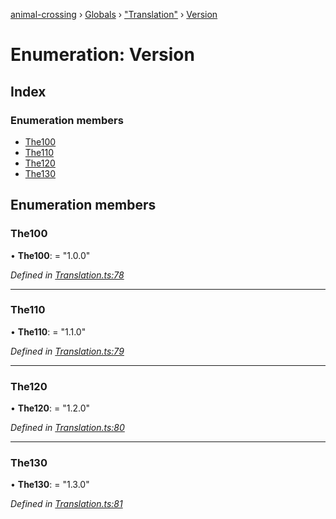 [animal-crossing](../README.md) › [Globals](../globals.md) › ["Translation"](../modules/_translation_.md) › [Version](_translation_.version.md)

# Enumeration: Version

## Index

### Enumeration members

* [The100](_translation_.version.md#the100)
* [The110](_translation_.version.md#the110)
* [The120](_translation_.version.md#the120)
* [The130](_translation_.version.md#the130)

## Enumeration members

###  The100

• **The100**: = "1.0.0"

*Defined in [Translation.ts:78](https://github.com/Norviah/animal-crossing/blob/415ee2a/module/types/Translation.ts#L78)*

___

###  The110

• **The110**: = "1.1.0"

*Defined in [Translation.ts:79](https://github.com/Norviah/animal-crossing/blob/415ee2a/module/types/Translation.ts#L79)*

___

###  The120

• **The120**: = "1.2.0"

*Defined in [Translation.ts:80](https://github.com/Norviah/animal-crossing/blob/415ee2a/module/types/Translation.ts#L80)*

___

###  The130

• **The130**: = "1.3.0"

*Defined in [Translation.ts:81](https://github.com/Norviah/animal-crossing/blob/415ee2a/module/types/Translation.ts#L81)*
